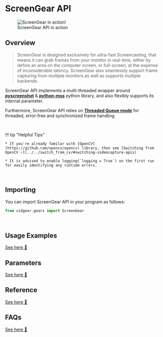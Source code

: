 <!--
===============================================
vidgear library source-code is deployed under the Apache 2.0 License:

Copyright (c) 2019-2020 Abhishek Thakur(@abhiTronix) <abhi.una12@gmail.com>

Licensed under the Apache License, Version 2.0 (the "License");
you may not use this file except in compliance with the License.
You may obtain a copy of the License at

   http://www.apache.org/licenses/LICENSE-2.0

Unless required by applicable law or agreed to in writing, software
distributed under the License is distributed on an "AS IS" BASIS,
WITHOUT WARRANTIES OR CONDITIONS OF ANY KIND, either express or implied.
See the License for the specific language governing permissions and
limitations under the License.
===============================================
-->

# ScreenGear API 

<figure>
  <img src="../../../assets/gifs/screengear.gif" loading="lazy" alt="ScreenGear in action!"/>
  <figcaption>ScreenGear API in action</figcaption>
</figure>

## Overview

> ScreenGear is designed exclusively for ultra-fast Screencasting, that means it can grab frames from your monitor in real-time, either by define an area on the computer screen, or full-screen, at the expense of inconsiderable latency. ScreenGear also seamlessly support frame capturing from multiple monitors as well as supports multiple backends.

ScreenGear API implements a multi-threaded wrapper around [**pyscreenshot**](https://github.com/ponty/pyscreenshot) & [**python-mss**](https://github.com/BoboTiG/python-mss) python library, and also flexibly supports its internal parameter. 

Furthermore, ScreenGear API relies on [**Threaded Queue mode**](../../../bonus/TQM/) for threaded, error-free and synchronized frame handling.

&thinsp; 


!!! tip "Helpful Tips"

	* If you're already familar with [OpenCV](https://github.com/opencv/opencv) library, then see [Switching from OpenCV ➶](../../switch_from_cv/#switching-videocapture-apis)

	* It is advised to enable logging(`logging = True`) on the first run for easily identifying any runtime errors.


&thinsp; 

## Importing

You can import ScreenGear API in your program as follows:

```python
from vidgear.gears import ScreenGear
```

&thinsp;

## Usage Examples

<div class="zoom">
<a href="../usage/">See here 🚀</a>
</div>


## Parameters

<div class="zoom">
<a href="../params/">See here 🚀</a>
</div>

## Reference

<div class="zoom">
<a href="../../../bonus/reference/screengear/">See here 🚀</a>
</div>


## FAQs

<div class="zoom">
<a href="../../../help/screengear_faqs/">See here 🚀</a>
</div>  

&thinsp; 
